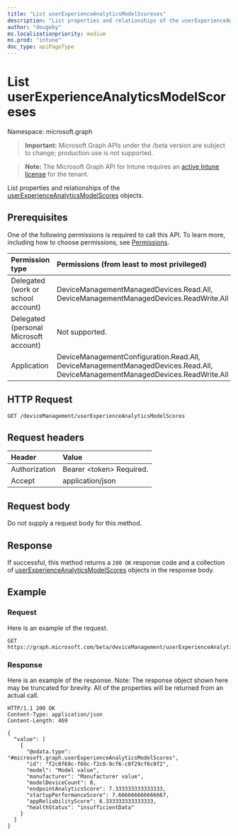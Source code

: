 ```yaml
---
title: "List userExperienceAnalyticsModelScoreses"
description: "List properties and relationships of the userExperienceAnalyticsModelScores objects."
author: "dougeby"
ms.localizationpriority: medium
ms.prod: "intune"
doc_type: apiPageType
---
```


# List userExperienceAnalyticsModelScoreses

Namespace: microsoft.graph

> **Important:** Microsoft Graph APIs under the /beta version are subject to change; production use is not supported.

> **Note:** The Microsoft Graph API for Intune requires an [active Intune license](https://go.microsoft.com/fwlink/?linkid=839381) for the tenant.

List properties and relationships of the [userExperienceAnalyticsModelScores](../resources/intune-devices-userexperienceanalyticsmodelscores.md) objects.

## Prerequisites
One of the following permissions is required to call this API. To learn more, including how to choose permissions, see [Permissions](/graph/permissions-reference).

|Permission type|Permissions (from least to most privileged)|
|:---|:---|
|Delegated (work or school account)|DeviceManagementManagedDevices.Read.All, DeviceManagementManagedDevices.ReadWrite.All|
|Delegated (personal Microsoft account)|Not supported.|
|Application|DeviceManagementConfiguration.Read.All, DeviceManagementManagedDevices.Read.All, DeviceManagementManagedDevices.ReadWrite.All|

## HTTP Request
<!-- {
  "blockType": "ignored"
}
-->
``` http
GET /deviceManagement/userExperienceAnalyticsModelScores
```

## Request headers
|Header|Value|
|:---|:---|
|Authorization|Bearer &lt;token&gt; Required.|
|Accept|application/json|

## Request body
Do not supply a request body for this method.

## Response
If successful, this method returns a `200 OK` response code and a collection of [userExperienceAnalyticsModelScores](../resources/intune-devices-userexperienceanalyticsmodelscores.md) objects in the response body.

## Example

### Request
Here is an example of the request.
``` http
GET https://graph.microsoft.com/beta/deviceManagement/userExperienceAnalyticsModelScores
```

### Response
Here is an example of the response. Note: The response object shown here may be truncated for brevity. All of the properties will be returned from an actual call.
``` http
HTTP/1.1 200 OK
Content-Type: application/json
Content-Length: 469

{
  "value": [
    {
      "@odata.type": "#microsoft.graph.userExperienceAnalyticsModelScores",
      "id": "f2c0f69c-f69c-f2c0-9cf6-c0f29cf6c0f2",
      "model": "Model value",
      "manufacturer": "Manufacturer value",
      "modelDeviceCount": 0,
      "endpointAnalyticsScore": 7.333333333333333,
      "startupPerformanceScore": 7.666666666666667,
      "appReliabilityScore": 6.333333333333333,
      "healthStatus": "insufficientData"
    }
  ]
}
```



